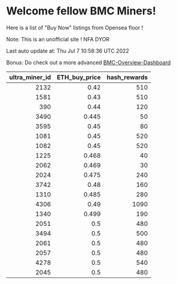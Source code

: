 # Welcome fellow BMC Miners!
Here is a list of "Buy Now" listings from Opensea floor !

Note: This is an unofficial site ! NFA DYOR

Last auto update at: Thu Jul  7 10:58:36 UTC 2022

Bonus: Do check out a more advanced [BMC-Overview-Dashboard](https://dune.com/defifunk/BMC-Overview-Dashboard)


|   ultra_miner_id |   ETH_buy_price |   hash_rewards |
|-----------------:|----------------:|---------------:|
|             2132 |           0.42  |            510 |
|             1581 |           0.43  |            510 |
|              390 |           0.44  |            120 |
|             3490 |           0.445 |             50 |
|             3595 |           0.45  |             80 |
|             1081 |           0.45  |            520 |
|             1082 |           0.45  |            520 |
|             1225 |           0.468 |             40 |
|             2062 |           0.469 |             30 |
|             2024 |           0.475 |            240 |
|             3742 |           0.48  |            160 |
|             1310 |           0.485 |            280 |
|             4306 |           0.49  |           1090 |
|             1340 |           0.499 |            190 |
|             2051 |           0.5   |            480 |
|             3494 |           0.5   |            500 |
|             2061 |           0.5   |            480 |
|             2057 |           0.5   |            480 |
|             4278 |           0.5   |            540 |
|             2045 |           0.5   |            480 |